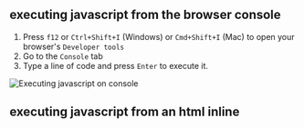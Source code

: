 ## executing javascript from the browser console

1. Press `f12` or `Ctrl+Shift+I` (Windows) or `Cmd+Shift+I` (Mac) to open your browser's `Developer tools`
2. Go to the `Console` tab
3. Type a line of code and press `Enter` to execute it.

![Executing javascript on console](/cheatsheet/basics/dev-tools.gif)

## executing javascript from an html inline <script> tag

You can add your **javascript script** directly to your **html files** using the `<script>` tag.

1. Open an text editor and paste the following content:

```html
<html>
	<head>
		<script>
			// !!! Add you javascript code inside the `script` tag !!!
			console.log("hello from html file");
		</script>
	</head>
	<body>
		<h1>Your script was executed!</h1>
		<p>
			Press <b><code>f12</code></b> and go to the <b><code>Console</code></b> to
			see the output.
		</p>
	</body>
</html>
```

2. Save the file with a `.html` extension (eg. `index.html`)
3. Open the file in your browser.

### Step by step

![Creating and opening a html file with inline script](/cheatsheet/basics/inline-script.gif)

## executing an external javascript script from html

You can reference an **external script** in your html using using `<script src="script-url">`.

1. Create a script file called `script.js` with the following content:

```javascript
console.log("hello from external script");
```

2. Create html file called `index.html` in the same folder as `script.js` with the followin content:

```html
<html>
	<head>
		<script src="./script.js"></script>
	</head>
	<body>
		<h1>Your script was executed!</h1>
		<p>
			Press <b><code>f12</code></b> and go to the <b><code>Console</code></b> to
			see the output.
		</p>
	</body>
</html>
```

3. Open `index.html` in your browser

### Step by step

![Creating and opening a javascript and referencing it from html](/cheatsheet/basics/external-script.gif)

## executing javascript outside the browser using Node.js

You can execute **javascript** code outside the browser using `Node.js`.

1. Download `Node.js` [here](https://nodejs.org/) and install it.
2. Create a file called `index.js` with the following content:

```javascript
console.log("hello from Node.js");
```

3. Open a terminal where the file is located
4. Execute the script with the following command: `node <filename>` (eg. `node index.js`)

### Step by step

![Executing a script using Node.js](/cheatsheet/basics/node-js.gif)

## console.log()

```javascript
// Edit the messages bellow
console.log("👋");
console.log("message1", "message2", "message3");
```

## comments

```javascript
// Single line comments
/* 
    Multi-line comments:
    - a
    - b
*/
```

## variables

```javascript
// You can name values by defining variables
const variable1 = "1️⃣";
let variable2 = "2️⃣";
var variable3 = "3️⃣"; // `var` is not recommended

console.log(variable1, variable2, variable3);

// You can assign new values to `let` and `var` variables
variable2 = "❗";
variable3 = "❕";

console.log(variable1, variable2, variable3);

// `const` variables cannot be reassigned (uncomment line bellow)
// variable1 = "error";
// console.log(variable1);
```

## alert

```javascript
alert("👾 Hacker detected 👾");
```

## undefined and null

```javascript
// Special value for not assigned data
const u = undefined;
// Special value for empty or blank value
const n = null;

console.log(u, n);
```
